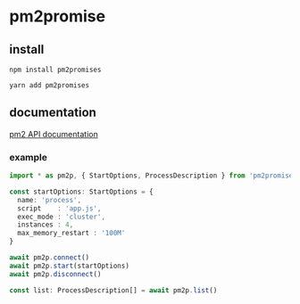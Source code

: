 # pm2promise

## install

`npm install pm2promises`

`yarn add pm2promises`


## documentation

[pm2 API documentation](http://pm2.keymetrics.io/docs/usage/pm2-api/)

### example
```typescript
import * as pm2p, { StartOptions, ProcessDescription } from 'pm2promises'

const startOptions: StartOptions = {
  name: 'process',
  script    : 'app.js',
  exec_mode : 'cluster',
  instances : 4,
  max_memory_restart : '100M'
}

await pm2p.connect()
await pm2p.start(startOptions)
await pm2p.disconnect()

const list: ProcessDescription[] = await pm2p.list()
```
